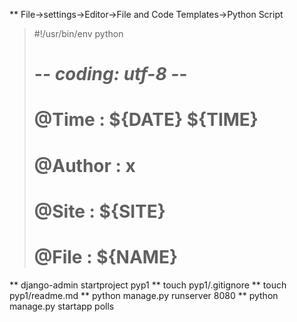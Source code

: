 ** File->settings->Editor->File and Code Templates->Python Script
> #!/usr/bin/env python
> # -*- coding: utf-8 -*-
> # @Time    : ${DATE} ${TIME}
> # @Author  : x
> # @Site    : ${SITE}
> # @File    : ${NAME}

** django-admin startproject  pyp1
** touch pyp1/.gitignore
** touch pyp1/readme.md
** python manage.py runserver 8080
** python manage.py startapp polls



